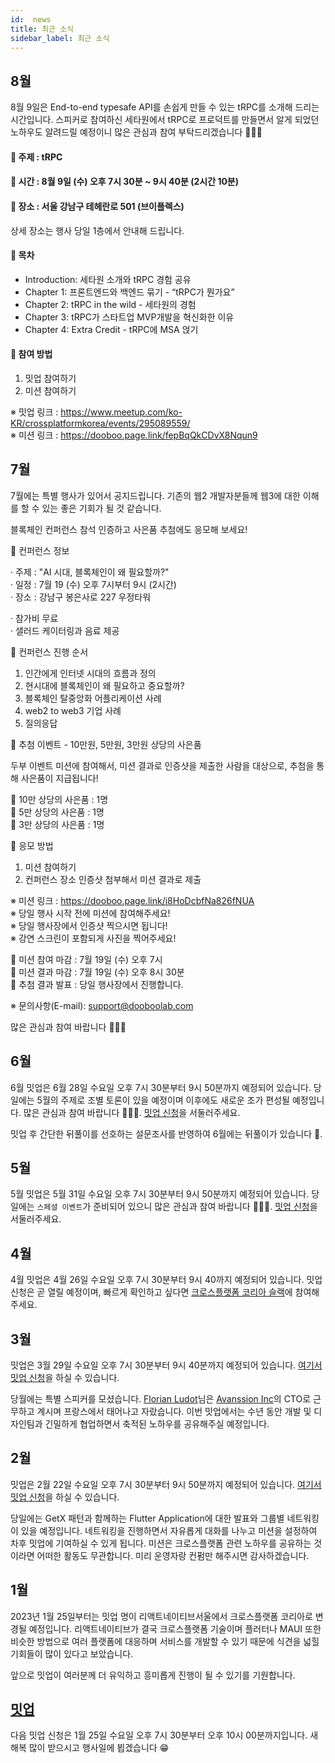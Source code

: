 ```yaml
---
id:  news
title: 최근 소식
sidebar_label: 최근 소식
---
```


## 8월
8월 9일은 End-to-end typesafe API를 손쉽게 만들 수 있는 tRPC를 소개해 드리는 시간입니다. 스피커로 참여하신 세타원에서 tRPC로 프로덕트를 만들면서 알게 되었던 노하우도 알려드릴 예정이니 많은 관심과 참여 부탁드리겠습니다 🙇🏻‍♂️

#### 📍 주제 : tRPC

#### 📍 시간 : 8월 9일 (수) 오후 7시 30분 ~ 9시 40분 (2시간 10분)

#### 📍 장소 : 서울 강남구 테헤란로 501 (브이플렉스)
상세 장소는 행사 당일 1층에서 안내해 드립니다.

#### 📍 목차
- Introduction: 세타원 소개와 tRPC 경험 공유
- Chapter 1: 프론트엔드와 백엔드 묶기 - “tRPC가 뭔가요”
- Chapter 2: tRPC in the wild - 세타원의 경험
- Chapter 3: tRPC가 스타트업 MVP개발을 혁신화한 이유
- Chapter 4: Extra Credit - tRPC에 MSA 얹기

#### 📍 참여 방법

1. 밋업 참여하기
2. 미션 참여하기

※ 밋업 링크 : https://www.meetup.com/ko-KR/crossplatformkorea/events/295089559/<br/>
※ 미션 링크 : https://dooboo.page.link/fepBqQkCDvX8Nqun9<br/>

## 7월
7월에는 특별 행사가 있어서 공지드립니다.
기존의 웹2 개발자분들께 웹3에 대한 이해를 할 수 있는 좋은 기회가 될 것 같습니다.

블록체인 컨퍼런스 참석 인증하고 사은품 추첨에도 응모해 보세요!

📣 컨퍼런스 정보

· 주제 : "AI 시대, 블록체인이 왜 필요할까?"<br/>
· 일정 : 7월 19 (수) 오후 7시부터 9시 (2시간)<br/>
· 장소 : 강남구 봉은사로 227 우정타워<br/>

· 참가비 무료<br/>
· 샐러드 케이터링과 음료 제공<br/>

📣 컨퍼런스 진행 순서

1. 인간에게 인터넷 시대의 흐름과 정의 
2. 현시대에 블록체인이 왜 필요하고 중요할까?
3. 블록체인 탈중앙화 어플리케이션 사례
4. web2 to web3 기업 사례
5. 질의응답


🎉 추첨 이벤트 - 10만원, 5만원, 3만원 상당의 사은품

두부 이벤트 미션에 참여해서, 미션 결과로 인증샷을 제출한 사람을 대상으로,
추첨을 통해 사은품이 지급됩니다!

📍 10만 상당의 사은품 : 1명<br/>
📍 5만 상당의 사은품 : 1명<br/>
📍 3만 상당의 사은품 : 1명<br/>


📍 응모 방법

1. 미션 참여하기
2. 컨퍼런스 장소 인증샷 첨부해서 미션 결과로 제출

※ 미션 링크 : https://dooboo.page.link/i8HoDcbfNa826fNUA<br/>
※ 당일 행사 시작 전에 미션에 참여해주세요!<br/>
※ 당일 행사장에서 인증샷 찍으시면 됩니다!<br/>
※ 강연 스크린이 포함되게 사진을 찍어주세요!<br/>

📍 미션 참여 마감 : 7월 19일 (수) 오후 7시<br/>
📍 미션 결과 마감 : 7월 19일 (수) 오후 8시 30분<br/>
📍 추첨 결과 발표 : 당일 행사장에서 진행합니다.<br/>

※ 문의사항(E-mail): support@dooboolab.com

많은 관심과 참여 바랍니다 🙇🏻‍♂️

## 6월
6월 밋업은 6월 28일 수요일 오후 7시 30분부터 9시 50분까지 예정되어 있습니다. 당일에는 5월의 주제로 조별 토론이 있을 예정이며 이후에도 새로운 조가 편성될 예정입니다. 많은 관심과 참여 바랍니다 🙇🏻‍♂️. [밋업 신청](https://www.meetup.com/ko-KR/crossplatformkorea/events/293904379)을 서둘러주세요.

밋업 후 간단한 뒤풀이를 선호하는 설문조사를 반영하여 6월에는 뒤풀이가 있습니다 🍻.

## 5월
5월 밋업은 5월 31일 수요일 오후 7시 30분부터 9시 50분까지 예정되어 있습니다. 당일에는 `스페셜 이벤트`가 준비되어 있으니 많은 관심과 참여 바랍니다 🙇🏻‍♂️. [밋업 신청](https://www.meetup.com/ko-KR/crossplatformkorea/events/293270174)을 서둘러주세요.

## 4월
4월 밋업은 4월 26일 수요일 오후 7시 30분부터 9시 40까지 예정되어 있습니다. 밋업 신청은 곧 열릴 예정이며, 빠르게 확인하고 싶다면 [크로스플랫폼 코리아 슬랙](https://dooboolab.com/joinCPKorea)에 참여해주세요.

## 3월
밋업은 3월 29일 수요일 오후 7시 30분부터 9시 40분까지 예정되어 있습니다.
[여기서 밋업 신청](https://www.meetup.com/ko-KR/crossplatformkorea/events/291975474)을 하실 수 있습니다.

당월에는 특별 스피커를 모셨습니다. [Florian Ludot](https://github.com/florianldt)님은 [Avanssion Inc](https://avanssion.com)의 CTO로 근무하고 계시며 프랑스에서 태어나고 자랐습니다. 이번 밋업에서는 수년 동안 개발 및 디자인팀과 긴밀하게 협업하면서 축적된 노하우를 공유해주실 예정입니다.

## 2월
밋업은 2월 22일 수요일 오후 7시 30분부터 9시 50분까지 예정되어 있습니다.
[여기서 밋업 신청](https://www.meetup.com/ko-KR/crossplatformkorea/events/291351883)을 하실 수 있습니다.

당일에는 GetX 패턴과 함께하는 Flutter Application에 대한 발표와 그룹별 네트워킹이 있을 예정입니다. 네트워킹을 진행하면서 자유롭게 대화를 나누고 미션을 설정하여 차후 밋업에 기여하실 수 있게 됩니다.
미션은 크로스플랫폼 관련 노하우를 공유하는 것이라면 어떠한 활동도 무관합니다. 미리 운영자랑 컨펌만 해주시면 감사하겠습니다.

## 1월

2023년 1월 25일부터는 밋업 명이 리액트네이티브서울에서 크로스플랫폼 코리아로 변경될 예정입니다.
리액트네이티브가 결국 크로스플랫폼 기술이며 플러터나 MAUI 또한 비슷한 방법으로 여러 플랫폼에 대응하며 서비스를 개발할 수 있기 때문에 식견을 넓힐 기회들이 많이 있다고 보았습니다.

앞으로 밋업이 여러분께 더 유익하고 흥미롭게 진행이 될 수 있기를 기원합니다.

## [밋업](https://www.meetup.com/ko-KR/crossplatformkorea/events/290799845)

다음 밋업 신청은 1월 25일 수요일 오후 7시 30분부터 오후 10시 00분까지입니다. 새해복 많이 받으시고 행사일에 뵙겠습니다 😁

